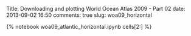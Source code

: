 Title: Downloading and plotting World Ocean Atlas 2009 - Part 02
date:  2013-09-02 16:50
comments: true
slug: woa09_horizontal

{% notebook woa09_atlantic_horizontal.ipynb cells[2:] %}
